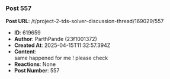 ### Post 557
**Post URL**: /t/project-2-tds-solver-discussion-thread/169029/557
- **ID**: 619659
- **Author**: ParthPande (23f1001372)
- **Created At**: 2025-04-15T11:32:57.394Z
- **Content**:  
  same happened for me ! please check
- **Reactions**: None
- **Post Number**: 557

